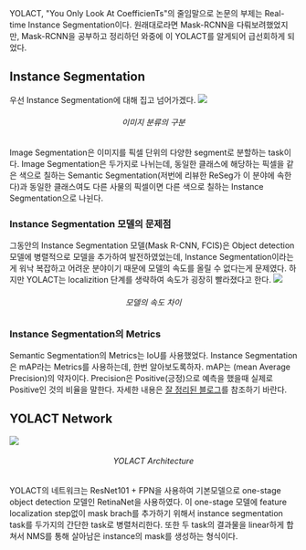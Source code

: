 YOLACT, "You Only Look At CoefficienTs"의 줄임말으로 논문의 부제는 Real-time Instance Segmentation이다. 원래대로라면 Mask-RCNN을 다뤄보려했었지만, Mask-RCNN을 공부하고 정리하던 와중에 이 YOLACT를 알게되어 급선회하게 되었다. 

## Instance Segmentation
우선 Instance Segmentation에 대해 집고 넘어가겠다. 
![](https://images.velog.io/images/sanha9999/post/5e5c9511-8b0b-4ce4-8c49-2df81c892bcc/image.png)<center><h6>이미지 분류의 구분</h6></center>

Image Segmentation은 이미지를 픽셀 단위의 다양한 segment로 분할하는 task이다. Image Segmentation은 두가지로 나뉘는데, 동일한 클래스에 해당하는 픽셀을 같은 색으로 칠하는 Semantic Segmentation(저번에 리뷰한 ReSeg가 이 분야에 속한다)과 동일한 클래스여도 다른 사물의 픽셀이면 다른 색으로 칠하는 Instance Segmentation으로 나뉜다.

### Instance Segmentation 모델의 문제점
그동안의 Instance Segmentation 모델(Mask R-CNN, FCIS)은 Object detection모델에 병렬적으로 모델을 추가하여 발전하였었는데, Instance Segmentation이라는게 워낙 복잡하고 어려운 분야이기 때문에 모델의 속도를 올릴 수 없다는게 문제였다. 하지만 YOLACT는 localizition 단계를 생략하여 속도가 굉장히 빨라졌다고 한다.
![](https://images.velog.io/images/sanha9999/post/2c9d0a12-7583-4776-bf8a-2c4588dc65f6/image.png)<center><h6>모델의 속도 차이</h6></center>

### Instance Segmentation의 Metrics
Semantic Segmentation의 Metrics는 IoU를 사용했었다. Instance Segmentation은 mAP라는 Metrics를 사용하는데, 한번 알아보도록하자. mAP는 (mean Average Precision)의 약자이다. Precision은 Positive(긍정)으로 예측을 했을때 실제로 Positive인 것의 비율을 말한다.
자세한 내용은 [잘 정리된 블로그](https://ddamddi.github.io/mldl/2021/05/09/obj_det_and_inst_seg_metric/)를 참조하기 바란다.

## YOLACT Network
![](https://images.velog.io/images/sanha9999/post/b178a109-040e-4ef9-94f1-5fb8b57287c1/image.png)
<center><h6>YOLACT Architecture</h6></center>

YOLACT의 네트워크는 ResNet101 + FPN을 사용하여 기본모델으로 one-stage object detection 모델인 RetinaNet을 사용하였다. 이 one-stage 모델에 feature localization step없이 mask brach를 추가하기 위해서 instance segmentation task를 두가지의 간단한 task로 병렬처리한다. 또한 두 task의 결과물을 linear하게 합쳐서 NMS를 통해 살아남은 instance의 mask를 생성하는 형식이다.